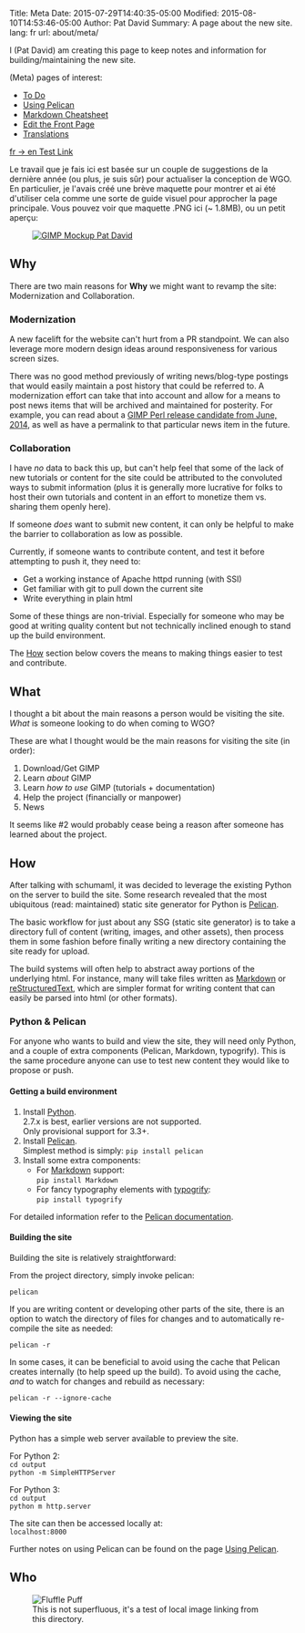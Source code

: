 Title: Meta 
Date: 2015-07-29T14:40:35-05:00
Modified: 2015-08-10T14:53:46-05:00
Author: Pat David
Summary: A page about the new site.
lang: fr
url: about/meta/


I (Pat David) am creating this page to keep notes and information for building/maintaining the new site.

(Meta) pages of interest:

* [To Do](./to-do/)
* [Using Pelican](./using-pelican/)
* [Markdown Cheatsheet](./markdown.html)
* [Edit the Front Page]({filename}./frontpage.md)
* [Translations]({filename}./translating.fr.md) 

[fr &rarr; en Test Link](./translating.html)

Le travail que je fais ici est basée sur un couple de suggestions de la dernière année (ou plus, je suis sûr) pour actualiser la conception de WGO. En particulier, je l'avais créé une brève maquette pour montrer et ai été d'utiliser cela comme une sorte de guide visuel pour approcher la page principale. Vous pouvez voir que maquette .PNG ici (~ 1.8MB), ou un petit aperçu:

<figure>
<a href="/images/mockup3.png"><img src="/images/mockup3_600.png" alt="GIMP Mockup Pat David"/></a>
</figure>



## Why

There are two main reasons for **Why** we might want to revamp the site: Modernization and Collaboration.


### Modernization

A new facelift for the website can't hurt from a PR standpoint.
We can also leverage more modern design ideas around responsiveness for various screen sizes.

There was no good method previously of writing news/blog-type postings that would easily maintain a post history that could be referred to.
A modernization effort can take that into account and allow for a means to post news items that will be archived and maintained for posterity.
For example, you can read about a [GIMP Perl release candidate from June, 2014](/news/2014/06/12/gimp-perl-release-candidate-ready-for-testing/), as well as have a permalink to that particular news item in the future.



### Collaboration

I have *no* data to back this up, but can't help feel that some of the lack of new tutorials or content for the site could be attributed to the convoluted ways to submit information 
(plus it is generally more lucrative for folks to host their own tutorials and content in an effort to monetize them vs. sharing them openly here).

If someone *does* want to submit new content, it can only be helpful to make the barrier to collaboration as low as possible.

Currently, if someone wants to contribute content, and test it before attempting to push it, they need to:

* Get a working instance of Apache httpd running (with SSI)
* Get familiar with git to pull down the current site
* Write everything in plain html

Some of these things are non-trivial.
Especially for someone who may be good at writing quality content but not technically inclined enough to stand up the build environment.

The [How](#how) section below covers the means to making things easier to test and contribute.



## What

I thought a bit about the main reasons a person would be visiting the site.
*What* is someone looking to do when coming to WGO?

These are what I thought would be the main reasons for visiting the site (in order):

1. Download/Get GIMP
2. Learn *about* GIMP
3. Learn *how to use* GIMP (tutorials + documentation)
4. Help the project (financially or manpower)
5. News

It seems like #2 would probably cease being a reason after someone has learned about the project.



## How

After talking with schumaml, it was decided to leverage the existing Python on the server to build the site.
Some research revealed that the most ubiquitous (read: maintained) static site generator for Python is [Pelican].

The basic workflow for just about any SSG (static site generator) is to take a directory full of content (writing, images, and other assets), then process them in some fashion before finally writing a new directory containing the site ready for upload.

The build systems will often help to abstract away portions of the underlying html.
For instance, many will take files written as [Markdown] or [reStructuredText], which are simpler format for writing content that can easily be parsed into html (or other formats).



### Python & Pelican

For anyone who wants to build and view the site, they will need only Python, and a couple of extra components (Pelican, Markdown, typogrify).
This is the same procedure anyone can use to test new content they would like to propose or push.

#### Getting a build environment

1. Install [Python].  
2.7.x is best, earlier versions are not supported.  
Only provisional support for 3.3+.
2. Install [Pelican].  
Simplest method is simply: `pip install pelican`
3. Install some extra components:
    * For [Markdown] support:  
    `pip install Markdown`
    * For fancy typography elements with [typogrify]:  
    `pip install typogrify`


For detailed information refer to the [Pelican documentation](http://docs.getpelican.com/en/stable/).



#### Building the site

Building the site is relatively straightforward:

From the project directory, simply invoke pelican:

`pelican`

If you are writing content or developing other parts of the site, there is an option to watch the directory of files for changes and to automatically re-compile the site as needed:

`pelican -r`

In some cases, it can be beneficial to avoid using the cache that Pelican creates internally (to help speed up the build).
To avoid using the cache, *and* to watch for changes and rebuild as necessary:

`pelican -r --ignore-cache`


#### Viewing the site

Python has a simple web server available to preview the site.

For Python 2:  
`cd output`  
`python -m SimpleHTTPServer`

For Python 3:  
`cd output`  
`python m http.server`

The site can then be accessed locally at:  
`localhost:8000`

Further notes on using Pelican can be found on the page [Using Pelican](./using-pelican).

## Who

<figure>
<img src="{filename}fluffle-puff.jpg" alt='Fluffle Puff'>
<figcaption>
This is not superfluous, it's a test of local image linking from this directory.
</figcaption>
</figure>


[WGO Redesign]: http://wiki.gimp.org/index.php?title=WGO_Redesign
[Markdown]: http://daringfireball.net/projects/markdown/ 
[reStructuredText]: http://sphinx-doc.org/rest.html
[WGO]: http://www.gimp.org "The GIMP Website"
[Pelican]: http://blog.getpelican.com/ 
[Python]:https://www.python.org/ 
[smartypants]:http://pythonhosted.org/smartypants/ 
[typogrify]: https://github.com/mintchaos/typogrify
